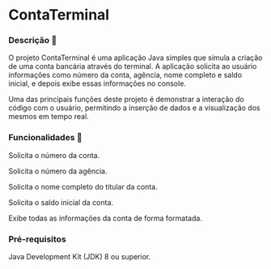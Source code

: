 # ContaTerminal

### Descrição 📖

O projeto ContaTerminal é uma aplicação Java simples que simula a criação de uma conta bancária através do terminal. A aplicação solicita ao usuário informações como número da conta, agência, nome completo e saldo inicial, e depois exibe essas informações no console.

Uma das principais funções deste projeto é demonstrar a interação do código com o usuário, permitindo a inserção de dados e a visualização dos mesmos em tempo real.

### Funcionalidades 🔧
Solicita o número da conta.

Solicita o número da agência.

Solicita o nome completo do titular da conta.

Solicita o saldo inicial da conta.

Exibe todas as informações da conta de forma formatada.

### Pré-requisitos
Java Development Kit (JDK) 8 ou superior.
